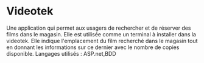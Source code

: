 # Videotek
Une application qui permet aux usagers de rechercher et de réserver des films dans le magasin.
Elle est utilisée comme un terminal à installer dans la videotek.
Elle indique l'emplacement du film recherché dans le magasin tout en donnant les informations sur ce dernier avec le nombre de copies disponible.
Langages utilisés : ASP.net,BDD
